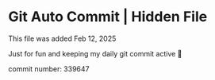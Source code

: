 # Git Auto Commit | Hidden File

This file was added Feb 12, 2025

Just for fun and keeping my daily git commit active 🤪

commit number: 339647
